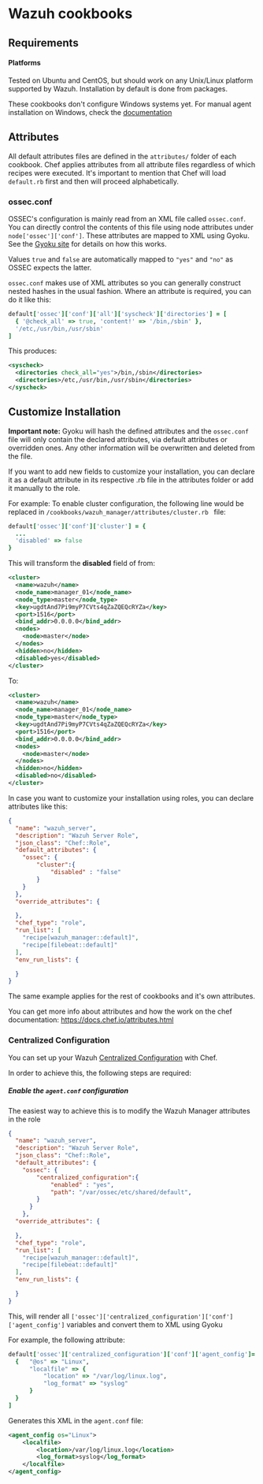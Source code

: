 
Wazuh cookbooks
====================================

Requirements
------------
#### Platforms
Tested on Ubuntu and CentOS, but should work on any Unix/Linux platform supported by Wazuh. Installation by default is done from packages.

These cookbooks don't configure Windows systems yet. For manual agent installation on Windows, check the [documentation](https://documentation.wazuh.com/current/installation-guide/wazuh-agent/wazuh_agent_package_windows.html)

Attributes
----------

All default attributes files are defined in the ```attributes/``` folder of each cookbook. Chef applies attributes from all attribute files regardless of which recipes were executed. It's important to mention that Chef will load ```default.rb``` first and then will proceed alphabetically. 

### ossec.conf

OSSEC's configuration is mainly read from an XML file called `ossec.conf`. You can directly control the contents of this file using node attributes under `node['ossec']['conf']`. These attributes are mapped to XML using Gyoku. See the [Gyoku site](https://github.com/savonrb/gyoku) for details on how this works.

Values `true` and `false`  are automatically mapped to `"yes"` and `"no"` as OSSEC expects the latter.

`ossec.conf` makes use of XML attributes so you can generally construct nested hashes in the usual fashion. Where an attribute is required, you can do it like this:

```ruby
default['ossec']['conf']['all']['syscheck']['directories'] = [
  { '@check_all' => true, 'content!' => '/bin,/sbin' },
  '/etc,/usr/bin,/usr/sbin'
]
```

This produces:

```xml
<syscheck>
  <directories check_all="yes">/bin,/sbin</directories>
  <directories>/etc,/usr/bin,/usr/sbin</directories>
</syscheck>
```

## Customize Installation

**Important note:** Gyoku will hash the defined attributes and the ```ossec.conf``` file will only contain the declared attributes, via default attributes or overridden ones. Any other information will be overwritten and deleted from the file.

If you want to add new fields to customize your installation, you can declare it as a default attribute in its respective .rb file in the attributes folder or add it manually to the role.

For example: To enable cluster configuration, the following line would be replaced in ```/cookbooks/wazuh_manager/attributes/cluster.rb ``` file:

`````` ruby
default['ossec']['conf']['cluster'] = {
  ...
  'disabled' => false
}
``````

This will transform the **disabled** field of from:

```xml
<cluster>
  <name>wazuh</name>
  <node_name>manager_01</node_name>
  <node_type>master</node_type>
  <key>ugdtAnd7Pi9myP7CVts4qZaZQEQcRYZa</key>
  <port>1516</port>
  <bind_addr>0.0.0.0</bind_addr>
  <nodes>
    <node>master</node>
  </nodes>
  <hidden>no</hidden>
  <disabled>yes</disabled>
</cluster>
```

To:

```xml
<cluster>
  <name>wazuh</name>
  <node_name>manager_01</node_name>
  <node_type>master</node_type>
  <key>ugdtAnd7Pi9myP7CVts4qZaZQEQcRYZa</key>
  <port>1516</port>
  <bind_addr>0.0.0.0</bind_addr>
  <nodes>
    <node>master</node>
  </nodes>
  <hidden>no</hidden>
  <disabled>no</disabled>
</cluster>
```

In case you want to customize your installation using roles, you can declare attributes like this: 

```json
{
  "name": "wazuh_server",
  "description": "Wazuh Server Role",
  "json_class": "Chef::Role",
  "default_attributes": {
    "ossec": {
        "cluster":{
            "disabled" : "false"
        }
    }
  },
  "override_attributes": {

  },
  "chef_type": "role",
  "run_list": [
    "recipe[wazuh_manager::default]",
    "recipe[filebeat::default]"
  ],
  "env_run_lists": {

  }
}
```

The same example applies for the rest of cookbooks and it's own attributes.

You can get more info about attributes and how the work on the chef documentation: https://docs.chef.io/attributes.html

### Centralized Configuration

You can set up your Wazuh [Centralized Configuration](https://documentation.wazuh.com/4.0/user-manual/reference/centralized-configuration.html#centralized-configuration-process) with Chef.

In order to achieve this, the following steps are required:

##### Enable the `agent.conf` configuration

The easiest way to achieve this is to modify the Wazuh Manager attributes in the role

```json
{
  "name": "wazuh_server",
  "description": "Wazuh Server Role",
  "json_class": "Chef::Role",
  "default_attributes": {
    "ossec": {
        "centralized_configuration":{
            "enabled" : "yes",
            "path": "/var/ossec/etc/shared/default",
        }
      }
    },
  "override_attributes": {

  },
  "chef_type": "role",
  "run_list": [
    "recipe[wazuh_manager::default]",
    "recipe[filebeat::default]"
  ],
  "env_run_lists": {

  }
}
```

This, will render all `['ossec']['centralized_configuration']['conf']['agent_config']` variables and convert them to XML using Gyoku

For example, the following attribute:

```ruby
default['ossec']['centralized_configuration']['conf']['agent_config']= [
  {   "@os" => "Linux",
      "localfile" => {
          "location" => "/var/log/linux.log",
          "log_format" => "syslog"
      }
  }
]
```

Generates this XML in the `agent.conf` file:

```xml
<agent_config os="Linux">
    <localfile>
        <location>/var/log/linux.log</location>
        <log_format>syslog</log_format>
    </localfile>
</agent_config>
```